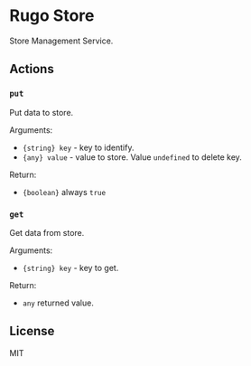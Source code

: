 # Rugo Store

Store Management Service.

## Actions

### `put`

Put data to store.

Arguments:

- `{string} key` - key to identify.
- `{any} value` - value to store. Value `undefined` to delete key.

Return:

- `{boolean}` always `true`

### `get`

Get data from store.

Arguments:

- `{string} key` - key to get.

Return:

- `any` returned value.

## License

MIT